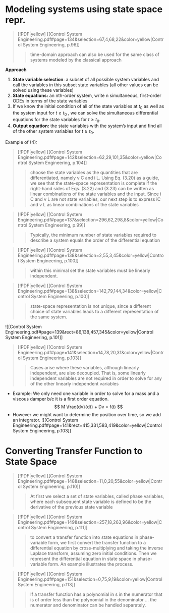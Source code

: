 # Modeling systems using state space repr.


> [!PDF|yellow] [[Control System Engineering.pdf#page=134&selection=67,4,68,22&color=yellow|Control System Engineering, p.96]]
> > time-domain approach can also be used for the same class of systems modeled by the classical approach

**Approach**
1. **State variable selection**: a subset of all possible system variables and call the variables in this subset state variables (all other values can be solved using these variables)
2. **State equations:** an nth-order system, write n simultaneous, first-order ODEs in terms of the state variables
3. If we know the initial condition of all of the state variables at $t_{0}$ as well as the system input for $t\geq t_{0}$ , we can solve the simultaneous differential equations for the state variables for $t\geq t_{0}$. 
4. **Output equation:** the state variables with the system’s input and find all of the other system variables for $t\geq t_{0}$.

Example of (4):
> [!PDF|yellow] [[Control System Engineering.pdf#page=142&selection=62,29,101,35&color=yellow|Control System Engineering, p.104]]
> > choose the state variables as the quantities that are differentiated, namely v C and i L. Using Eq. (3.20) as a guide, we see that the state-space representation is complete if the right-hand sides of Eqs. (3.22) and (3.23) can be written as linear combinations of the state variables and the input. Since i C and v L are not state variables, our next step is to express iC and v L as linear combinations of the state variables


> [!PDF|yellow] [[Control System Engineering.pdf#page=137&selection=296,62,298,8&color=yellow|Control System Engineering, p.99]]
> > Typically, the minimum number of state variables required to describe a system equals the order of the differential equation

> [!PDF|yellow] [[Control System Engineering.pdf#page=138&selection=2,55,3,45&color=yellow|Control System Engineering, p.100]]
> > within this minimal set the state variables must be linearly independent.

> [!PDF|yellow] [[Control System Engineering.pdf#page=138&selection=142,79,144,34&color=yellow|Control System Engineering, p.100]]
> >  state-space representation is not unique, since a different choice of state variables leads to a different representation of the same system.

![[Control System Engineering.pdf#page=139&rect=86,138,457,345&color=yellow|Control System Engineering, p.101]]

> [!PDF|yellow] [[Control System Engineering.pdf#page=141&selection=14,78,20,31&color=yellow|Control System Engineering, p.103]]
> > Cases arise where these variables, although linearly independent, are also decoupled. That is, some linearly independent variables are not required in order to solve for any of the other linearly independent variables 

- Example: We only need one variable in order to solve for a mass and a viscous damper b/c it is a first order equation.
$$
M \frac{dv}{dt} + Dv = f(t)
$$ 
- However we might want to determine the position over time, so we add an integrator.
![[Control System Engineering.pdf#page=141&rect=415,331,583,419&color=yellow|Control System Engineering, p.103]]


# Converting Transfer Function to State Space
> [!PDF|yellow] [[Control System Engineering.pdf#page=148&selection=11,0,20,55&color=yellow|Control System Engineering, p.110]]
> > At first we select a set of state variables, called phase variables, where each subsequent state variable is defined to be the derivative of the previous state variable



> [!PDF|yellow] [[Control System Engineering.pdf#page=149&selection=257,18,263,96&color=yellow|Control System Engineering, p.111]]
> > to convert a transfer function into state equations in phase-variable form, we first convert the transfer function to a differential equation by cross-multiplying and taking the inverse Laplace transform, assuming zero initial conditions. Then we represent the differential equation in state space in phase-variable form. An example illustrates the process.
> 
> 

> [!PDF|yellow] [[Control System Engineering.pdf#page=151&selection=0,75,9,19&color=yellow|Control System Engineering, p.113]]
> > If a transfer function has a polynomial in s in the numerator that is of order less than the polynomial in the denominator ... the numerator and denominator can be handled separately.
> 

